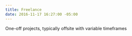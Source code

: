 ```yaml
---
title: Freelance
date: 2016-11-17 16:27:00 -05:00
---
```


One-off projects, typically offsite with variable timeframes